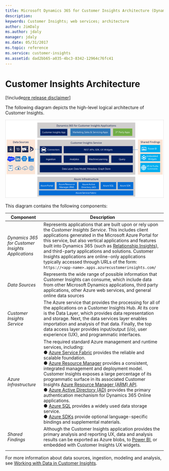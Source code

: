 ```yaml
---
title: Microsoft Dynamics 365 for Customer Insights Architecture (Dynamics 365 Customer Insights SDK) | MicrosoftDocs
description: 
keywords: Customer Insights; web services; architecture
author: JimDaly
ms.author: jdaly
manager: jdaly
ms.date: 05/31/2017
ms.topic: reference
ms.service: customer-insights 
ms.assetid: dad2bb65-a035-4bc3-8342-12964c76fc41
---
```


Customer Insights Architecture
==============================

[!include[pre release disclaimer](../../includes/cc-beta-prerelease-disclaimer.md)]

The following diagram depicts the high-level logical architecture of Customer Insights.

![High-level logical architecture](../media/HighLevelArch.png "High-level logical architecture") 

This diagram contains the following components:

|**Component**|**Description**|
| --------------- | ---------- |
|_Dynamics 365 for Customer Insights Applications_|Represents applications that are built upon or rely upon the _Customer Insights Service_. This includes client applications generated in the Microsoft Azure Portal for this service, but also vertical applications and features built into Dynamics 365 (such as [Relationship Insights](https://www.microsoft.com/dynamics/crm-customer-center/preview-feature-relationship-insights-overview.aspx)), and third-party applications and solutions. Customer Insights applications are online-only applications typically accessed through URLs of the form:  <br> `https://<app-name>.apps.azurecustomerinsights.com/`
|_Data Sources_|Represents the wide range of possible information that Customer Insights can consume, which include data from other Microsoft Dynamics applications, third party applications, other Azure web services, and general online data sources|
|_Customer Insights Service_|The Azure service that provides the processing for all of the applications on a Customer Insights Hub. At its core is the Data Layer, which provides data representation and storage. Next, the data services layer enables importation and analysis of that data. Finally, the top data access layer provides input/output (i/o), user experience (UX), and programmatic interfaces.|
|_Azure Infrastructure_|The required standard Azure management and runtime services, including:  <br>  ● [Azure Service Fabric](https://docs.microsoft.com/azure/service-fabric/service-fabric-overview) provides the reliable and scalable foundation.  <br>  ● [Azure Resource Manager](https://docs.microsoft.com/azure/azure-resource-manager/resource-group-overview) provides a consistent, integrated management and deployment model. Customer Insights exposes a large percentage of its programmatic surface in its associated Customer Insights [Azure Resource Manager (ARM) API](../ref/armapiref.md).  <br>  ● [Azure Active Directory (AD)](https://msdn.microsoft.com/library/azure/mt168838.aspx) provides the primary authentication mechanism for Dynamics 365 Online applications.  <br>  ● [Azure SQL](https://docs.microsoft.com/azure/sql-database/sql-database-technical-overview) provides a widely used data storage service.  <br>  ● [Azure SDKs](https://azure.microsoft.com/downloads/) provide optional language-specific bindings and supplemental materials. |
|_Shared Findings_|Although the Customer Insights application provides the primary analysis and reporting UX, data and analysis results can be exported as Azure blobs, to [Power BI](https://powerbi.microsoft.com), or embedded with Customer Insights UX widgets.|
| | |

For more information about data sources, ingestion, modeling and analysis, see [Working with Data in Customer Insights](./workingwithdata.md). 

